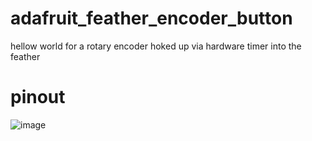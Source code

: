 # adafruit_feather_encoder_button
hellow world for a rotary encoder hoked up via hardware timer into the feather    

# pinout    
![image](https://github.com/javiBajoCero/adafruit_feather_encoder_button/assets/25673527/a3f23e99-71c6-4125-b263-5f55239df3b6)
